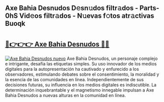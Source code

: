 ## Axe Bahia Desnudos D𝚎sn𝚞dos filtr𝚊dos - Parts-0hS Vid𝚎os filtr𝚊dos - N𝚞evas f𝚘tos atr𝚊ctivas Buoqk

# <h2><a href="http://mb9vfk.tromn.icu/?c=Axe+Bahia+Desnudos">🔗👉👉👉 Axe Bahia Desnudos 🔗🔗</a></h2>

[![Axe Bahia Desnudos nuevo](https://i.imgur.com/pEAQMta.gif)](http://mb9vfk.tromn.icu/?c=Axe+Bahia+Desnudos)
Axe Bahia Desnudos, un personaje complejo e intrigante, desafía las etiquetas simples. Su uso innovador de los medios digitales para la autopresentación ha cautivado y enfurecido a los observadores, estimulando debates sobre el consentimiento, la moralidad y la esencia de las comunidades en línea. Independientemente de sus decisiones futuras, su influencia en los medios digitales es indiscutible. La determinación inquebrantable y el magnetismo innegable impulsan a Axe Bahia Desnudos a nuevas alturas en la comunidad en línea.
